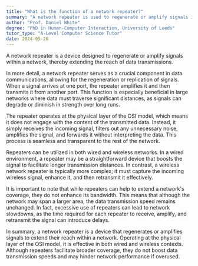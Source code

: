 ```yaml
---
title: "What is the function of a network repeater?"
summary: "A network repeater is used to regenerate or amplify signals in a network to extend the reach of a transmission."
author: "Prof. Daniel White"
degree: "PhD in Human-Computer Interaction, University of Leeds"
tutor_type: "A-Level Computer Science Tutor"
date: 2024-05-26
---
```


A network repeater is a device designed to regenerate or amplify signals within a network, thereby extending the reach of data transmissions.

In more detail, a network repeater serves as a crucial component in data communications, allowing for the regeneration or replication of signals. When a signal arrives at one port, the repeater amplifies it and then transmits it from another port. This function is especially beneficial in large networks where data must traverse significant distances, as signals can degrade or diminish in strength over long runs.

The repeater operates at the physical layer of the OSI model, which means it does not engage with the content of the transmitted data. Instead, it simply receives the incoming signal, filters out any unnecessary noise, amplifies the signal, and forwards it without interpreting the data. This process is seamless and transparent to the rest of the network.

Repeaters can be utilized in both wired and wireless networks. In a wired environment, a repeater may be a straightforward device that boosts the signal to facilitate longer transmission distances. In contrast, a wireless network repeater is typically more complex; it must capture the incoming wireless signal, enhance it, and then retransmit it effectively.

It is important to note that while repeaters can help to extend a network's coverage, they do not enhance its bandwidth. This means that although the network may span a larger area, the data transmission speed remains unchanged. In fact, excessive use of repeaters can lead to network slowdowns, as the time required for each repeater to receive, amplify, and retransmit the signal can introduce delays.

In summary, a network repeater is a device that regenerates or amplifies signals to extend their reach within a network. Operating at the physical layer of the OSI model, it is effective in both wired and wireless contexts. Although repeaters facilitate broader coverage, they do not boost data transmission speeds and may hinder network performance if overused.
    